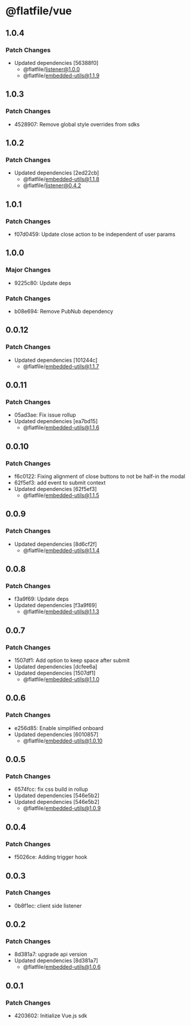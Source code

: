 # @flatfile/vue

## 1.0.4

### Patch Changes

- Updated dependencies [56388f0]
  - @flatfile/listener@1.0.0
  - @flatfile/embedded-utils@1.1.9

## 1.0.3

### Patch Changes

- 4528907: Remove global style overrides from sdks

## 1.0.2

### Patch Changes

- Updated dependencies [2ed22cb]
  - @flatfile/embedded-utils@1.1.8
  - @flatfile/listener@0.4.2

## 1.0.1

### Patch Changes

- f07d0459: Update close action to be independent of user params

## 1.0.0

### Major Changes

- 9225c80: Update deps

### Patch Changes

- b08e694: Remove PubNub dependency

## 0.0.12

### Patch Changes

- Updated dependencies [101244c]
  - @flatfile/embedded-utils@1.1.7

## 0.0.11

### Patch Changes

- 05ad3ae: Fix issue rollup
- Updated dependencies [ea7bd15]
  - @flatfile/embedded-utils@1.1.6

## 0.0.10

### Patch Changes

- f6c0122: Fixing alignment of close buttons to not be half-in the modal
- 62f5ef3: add event to submit context
- Updated dependencies [62f5ef3]
  - @flatfile/embedded-utils@1.1.5

## 0.0.9

### Patch Changes

- Updated dependencies [8d6cf2f]
  - @flatfile/embedded-utils@1.1.4

## 0.0.8

### Patch Changes

- f3a9f69: Update deps
- Updated dependencies [f3a9f69]
  - @flatfile/embedded-utils@1.1.3

## 0.0.7

### Patch Changes

- 1507df1: Add option to keep space after submit
- Updated dependencies [dcfee6a]
- Updated dependencies [1507df1]
  - @flatfile/embedded-utils@1.1.0

## 0.0.6

### Patch Changes

- e256d85: Enable simplified onboard
- Updated dependencies [6010857]
  - @flatfile/embedded-utils@1.0.10

## 0.0.5

### Patch Changes

- 6574fcc: fix css build in rollup
- Updated dependencies [546e5b2]
- Updated dependencies [546e5b2]
  - @flatfile/embedded-utils@1.0.9

## 0.0.4

### Patch Changes

- f5026ce: Adding trigger hook

## 0.0.3

### Patch Changes

- 0b8f1ec: client side listener

## 0.0.2

### Patch Changes

- 8d381a7: upgrade api version
- Updated dependencies [8d381a7]
  - @flatfile/embedded-utils@1.0.6

## 0.0.1

### Patch Changes

- 4203602: Initialize Vue.js sdk
